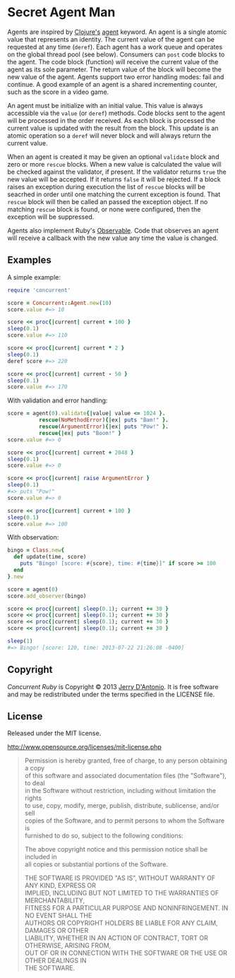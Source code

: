 # Secret Agent Man

Agents are inspired by [Clojure's](http://clojure.org/) [agent](http://clojure.org/agents) keyword.
An agent is a single atomic value that represents an identity. The current value
of the agent can be requested at any time (`deref`). Each agent has a work queue and operates on
the global thread pool (see below). Consumers can `post` code blocks to the
agent. The code block (function) will receive the current value of the agent as its sole
parameter. The return value of the block will become the new value of the agent. Agents support
two error handling modes: fail and continue. A good example of an agent is a shared incrementing
counter, such as the score in a video game.

An agent must be initialize with an initial value. This value is always accessible via the `value`
(or `deref`) methods. Code blocks sent to the agent will be processed in the order received. As
each block is processed the current value is updated with the result from the block. This update
is an atomic operation so a `deref` will never block and will always return the current value.

When an agent is created it may be given an optional `validate` block and zero or more `rescue`
blocks. When a new value is calculated the value will be checked against the validator, if present.
If the validator returns `true` the new value will be accepted. If it returns `false` it will be
rejected. If a block raises an exception during execution the list of `rescue` blocks will be
seacrhed in order until one matching the current exception is found. That `rescue` block will
then be called an passed the exception object. If no matching `rescue` block is found, or none
were configured, then the exception will be suppressed.

Agents also implement Ruby's [Observable](http://ruby-doc.org/stdlib-1.9.3/libdoc/observer/rdoc/Observable.html).
Code that observes an agent will receive a callback with the new value any time the value
is changed.

## Examples

A simple example:

```ruby
require 'concurrent'

score = Concurrent::Agent.new(10)
score.value #=> 10

score << proc{|current| current + 100 }
sleep(0.1)
score.value #=> 110

score << proc{|current| current * 2 }
sleep(0.1)
deref score #=> 220

score << proc{|current| current - 50 }
sleep(0.1)
score.value #=> 170
```

With validation and error handling:

```ruby
score = agent(0).validate{|value| value <= 1024 }.
          rescue(NoMethodError){|ex| puts "Bam!" }.
          rescue(ArgumentError){|ex| puts "Pow!" }.
          rescue{|ex| puts "Boom!" }
score.value #=> 0

score << proc{|current| current + 2048 }
sleep(0.1)
score.value #=> 0

score << proc{|current| raise ArgumentError }
sleep(0.1)
#=> puts "Pow!"
score.value #=> 0

score << proc{|current| current + 100 }
sleep(0.1)
score.value #=> 100
```

With observation:

```ruby
bingo = Class.new{
  def update(time, score)
    puts "Bingo! [score: #{score}, time: #{time}]" if score >= 100
  end
}.new

score = agent(0)
score.add_observer(bingo)

score << proc{|current| sleep(0.1); current += 30 }
score << proc{|current| sleep(0.1); current += 30 }
score << proc{|current| sleep(0.1); current += 30 }
score << proc{|current| sleep(0.1); current += 30 }

sleep(1)
#=> Bingo! [score: 120, time: 2013-07-22 21:26:08 -0400]
```

## Copyright

*Concurrent Ruby* is Copyright &copy; 2013 [Jerry D'Antonio](https://twitter.com/jerrydantonio).
It is free software and may be redistributed under the terms specified in the LICENSE file.

## License

Released under the MIT license.

http://www.opensource.org/licenses/mit-license.php  

> Permission is hereby granted, free of charge, to any person obtaining a copy  
> of this software and associated documentation files (the "Software"), to deal  
> in the Software without restriction, including without limitation the rights  
> to use, copy, modify, merge, publish, distribute, sublicense, and/or sell  
> copies of the Software, and to permit persons to whom the Software is  
> furnished to do so, subject to the following conditions:  
> 
> The above copyright notice and this permission notice shall be included in  
> all copies or substantial portions of the Software.  
> 
> THE SOFTWARE IS PROVIDED "AS IS", WITHOUT WARRANTY OF ANY KIND, EXPRESS OR  
> IMPLIED, INCLUDING BUT NOT LIMITED TO THE WARRANTIES OF MERCHANTABILITY,  
> FITNESS FOR A PARTICULAR PURPOSE AND NONINFRINGEMENT. IN NO EVENT SHALL THE  
> AUTHORS OR COPYRIGHT HOLDERS BE LIABLE FOR ANY CLAIM, DAMAGES OR OTHER  
> LIABILITY, WHETHER IN AN ACTION OF CONTRACT, TORT OR OTHERWISE, ARISING FROM,  
> OUT OF OR IN CONNECTION WITH THE SOFTWARE OR THE USE OR OTHER DEALINGS IN  
> THE SOFTWARE.  
